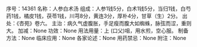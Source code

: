 序号：14361
名称：人参白术汤
组成：人参1钱5分，白术1钱5分，当归1钱，白芍药1钱，橘皮1钱，茯苓1钱，川芎8分，黄连3分，厚朴4分，甘草（生）2分。
出处：《杏苑》卷六。
主治：病久气虚腹胀，手足瘦而腹大如蜘蛛，脉弦而涩，重则大。
加减：None
功效：None
用法用量：上 (口父)咀，用水煎，空心服。
制备方法：None
临床应用：None
各家论述：None
用药禁忌：None
附注：None
